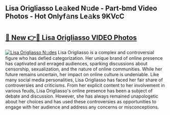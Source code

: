 ## Lisa Origliasso Le𝚊ked N𝚞de - Part-bmd Video Photos - Hot Onlyf𝚊ns Le𝚊ks 9KVcC

# <h2><a href="http://ab57903.deff.icu/?id=Lisa+Origliasso">🔗 New 👉🔴 Lisa Origliasso VIDEO Photos</a></h2>

[![Lisa Origliasso N𝚞des](https://i.imgur.com/rIISA9y.gif)](http://ab57903.deff.icu/?id=Lisa+Origliasso)
Lisa Origliasso is a complex and controversial figure who has defied categorization. Her unique brand of online presence has captivated and enraged audiences, sparking discussions about censorship, sexualization, and the nature of online communities. While her future remains uncertain, her impact on online culture is undeniable. Like many social media personalities, Lisa Origliasso has faced her fair share of controversies and criticisms. From her explicit content to her involvement in various feuds, Lisa Origliasso's online presence has been a subject of debate and discussion. However, she has always remained unapologetic about her choices and has used these controversies as opportunities to engage with her audience and address any concerns or misconceptions.
